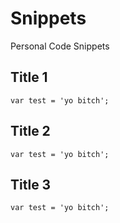 # Snippets

Personal Code Snippets

## Title 1

    var test = 'yo bitch';
    
## Title 2

    var test = 'yo bitch';
       
## Title 3

    var test = 'yo bitch';
